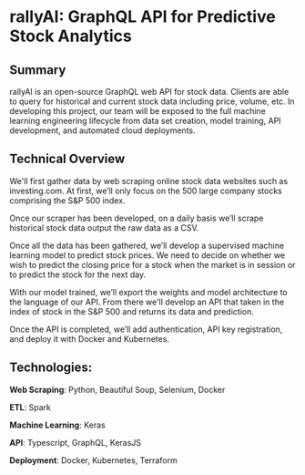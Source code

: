 # rallyAI: GraphQL API for Predictive Stock Analytics

## Summary

rallyAI is an open-source GraphQL web API for stock data. Clients are able to query for historical and current stock data including price, volume, etc. In developing this project, our team will be exposed to the full machine learning engineering lifecycle from data set creation, model training, API development, and automated cloud deployments.

## Technical Overview

We'll first gather data by web scraping online stock data websites such as investing.com. At first, we’ll only focus on the 500 large company stocks comprising the S&P 500 index.

Once our scraper has been developed, on a daily basis we’ll scrape historical stock data output the raw data as a CSV.

Once all the data has been gathered, we’ll develop a supervised machine learning model to predict stock prices. We need to decide on whether we wish to predict the closing price for a stock when the market is in session or to predict the stock for the next day.

With our model trained, we’ll export the weights and model architecture to the language of our API. From there we'll develop an API that taken in the index of stock in the S&P 500 and returns its data and prediction.

Once the API is completed, we’ll add authentication, API key registration, and deploy it with Docker and Kubernetes.

## Technologies:

**Web Scraping**: Python, Beautiful Soup, Selenium, Docker

**ETL**: Spark

**Machine Learning**: Keras

**API**: Typescript, GraphQL, KerasJS

**Deployment**: Docker, Kubernetes, Terraform
